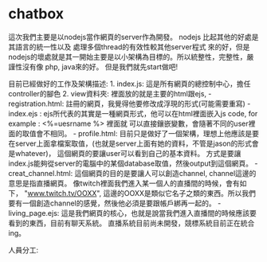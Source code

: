 # chatbox

這次我們主要是以nodejs當作網頁的server作為開發。 nodejs 比起其他的好處是其語言的統一性以及 處理多個thread的有效性較其他server程式
來的好，但是nodejs的壞處就是其一開始主要是以小架構為目標的。所以統整性，完整性，嚴謹性沒有像 php, java來的好。 但是我們就先start做吧!


目前已經做好的工作及架構描述:
	1. index.js:
		這是所有網頁的總控制中心，擔任controller的腳色
	2. view資料夾: 裡面放的就是主要的html跟ejs, 
		- registration.html:
			註冊的網頁，我覺得他要修改成浮現的形式(可能需要重寫)
		- index.ejs :
			ejs所代表的其實是一種網頁形式，他可以在html裡面嵌入js code, for example : <%=uesrname %> 裡面就
			可以直接鑲嵌變數，會隨著不同的user裡面的取值會不相同。
		- profile.html:
			目前只是做好了一個架構，理想上他應該是要在server上面拿檔案取值，(也就是server上面有她的資料，不管是jason的形式會是whatever)，
			這個網頁的要讓user可以看到自己的基本資料。 方式是要讓index.js能夠從server的電腦中的某個database取值，然後output到這個網頁。
		- creat_channel.html:
			這個網頁的目的是要讓人可以創造channel, channel這邊的意思是指直播網頁。 像twitch裡面我們進入某一個人的直播間的時候，會有如下，
			"www.twitch.tv/OOXX", 這邊的OOXX是類似它名子之類的東西。所以我們要有一個創造channel的感覺，然後他必須是要跟帳戶綁再一起的。
		- living_page.ejs:
			這是我們網頁的核心，也就是說當我們進入直播間的時候應該要看到的東西，目前有聊天系統。 直播系統目前尚未開發，競標系統目前正在統合ing。

人員分工:

